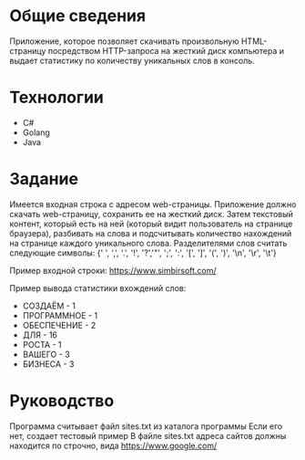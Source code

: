 # Общие сведения
Приложение, которое позволяет скачивать произвольную HTML-страницу посредством HTTP-запроса на жесткий диск компьютера и выдает статистику по количеству уникальных слов в консоль.
# Технологии
* C#
* Golang
* Java
# Задание
Имеется входная строка с адресом web-страницы. Приложение должно скачать web-страницу, сохранить ее на жесткий диск. Затем текстовый контент, который есть на ней (который видит пользователь на странице браузера), разбивать на слова и подсчитывать количество нахождений на странице каждого уникального слова. Разделителями слов считать следующие символы: {' ', ',', '.', '!', '?','"', ';', ':', '[', ']', '(', ')', '\n', '\r', '\t'}

Пример входной строки:
https://www.simbirsoft.com/

Пример вывода статистики вхождений слов:
* СОЗДАЁМ - 1
* ПРОГРАММНОЕ - 1
* ОБЕСПЕЧЕНИЕ - 2
* ДЛЯ - 16
* РОСТА - 1
* ВАШЕГО - 3
* БИЗНЕСА - 3

# Руководство
Программа считывает файл sites.txt из каталога программы
Если его нет, создает тестовый пример
В файле sites.txt адреса сайтов должны находится по строчно, вида https://www.google.com/
